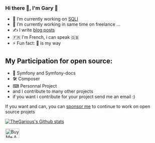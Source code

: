 ### Hi there 👋, I'm Gary 🦄

- 🏢 I’m currently working on [SQLI](https://www.sqli.ch/)
- 🌱 I’m currently working in same time on freelance ...
- ✍ I write [blog posts](https://blog.gary-houbre.fr)
- 🇫🇷 I'm French, i can speak 🇬🇧
- ⚡ Fun fact: 🦄 is my way

## My Participation for open source:
- 🎵 Symfony and Symfony-docs
- 🛠 Composer
- ⌨ Personnal Project
- and I contribute to many other projects
- if you want i contribute for your project send me an email :)

If you want and can, you can [sponsor me](https://github.com/sponsors/TheGarious) to continue to work on open source projets
<p align="center">
  
[![TheGarious's Github stats](https://github-readme-stats.vercel.app/api?username=thegarious)](https://github.com/anuraghazra/github-readme-stats)


<a href="https://www.buymeacoffee.com/garyhoubre" target="_blank"><img src="https://cdn.buymeacoffee.com/buttons/v2/default-violet.png" alt="Buy Me A Beer" style="height: 30px !important;width: 30% !important;" ></a>
</p>




